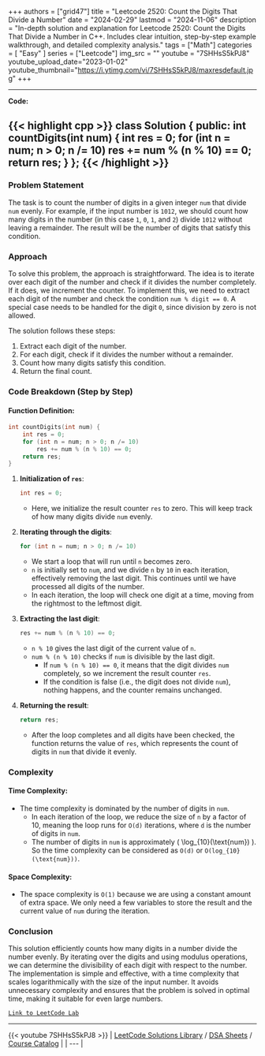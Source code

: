 
+++
authors = ["grid47"]
title = "Leetcode 2520: Count the Digits That Divide a Number"
date = "2024-02-29"
lastmod = "2024-11-06"
description = "In-depth solution and explanation for Leetcode 2520: Count the Digits That Divide a Number in C++. Includes clear intuition, step-by-step example walkthrough, and detailed complexity analysis."
tags = ["Math"]
categories = [
    "Easy"
]
series = ["Leetcode"]
img_src = ""
youtube = "7SHHsS5kPJ8"
youtube_upload_date="2023-01-02"
youtube_thumbnail="https://i.ytimg.com/vi/7SHHsS5kPJ8/maxresdefault.jpg"
+++



---
**Code:**

{{< highlight cpp >}}
class Solution {
public:
    int countDigits(int num) {
        int res = 0;
        for (int n = num; n > 0; n /= 10)
            res += num % (n % 10) == 0;
        return res;
    }
};
{{< /highlight >}}
---

### Problem Statement

The task is to count the number of digits in a given integer `num` that divide `num` evenly. For example, if the input number is `1012`, we should count how many digits in the number (in this case `1`, `0`, `1`, and `2`) divide `1012` without leaving a remainder. The result will be the number of digits that satisfy this condition.

### Approach

To solve this problem, the approach is straightforward. The idea is to iterate over each digit of the number and check if it divides the number completely. If it does, we increment the counter. To implement this, we need to extract each digit of the number and check the condition `num % digit == 0`. A special case needs to be handled for the digit `0`, since division by zero is not allowed.

The solution follows these steps:
1. Extract each digit of the number.
2. For each digit, check if it divides the number without a remainder.
3. Count how many digits satisfy this condition.
4. Return the final count.

### Code Breakdown (Step by Step)

#### Function Definition:
```cpp
int countDigits(int num) {
    int res = 0;
    for (int n = num; n > 0; n /= 10)
        res += num % (n % 10) == 0;
    return res;
}
```

1. **Initialization of `res`**:
   ```cpp
   int res = 0;
   ```
   - Here, we initialize the result counter `res` to zero. This will keep track of how many digits divide `num` evenly.

2. **Iterating through the digits**:
   ```cpp
   for (int n = num; n > 0; n /= 10)
   ```
   - We start a loop that will run until `n` becomes zero.
   - `n` is initially set to `num`, and we divide `n` by `10` in each iteration, effectively removing the last digit. This continues until we have processed all digits of the number.
   - In each iteration, the loop will check one digit at a time, moving from the rightmost to the leftmost digit.

3. **Extracting the last digit**:
   ```cpp
   res += num % (n % 10) == 0;
   ```
   - `n % 10` gives the last digit of the current value of `n`.
   - `num % (n % 10)` checks if `num` is divisible by the last digit.
     - If `num % (n % 10) == 0`, it means that the digit divides `num` completely, so we increment the result counter `res`.
     - If the condition is false (i.e., the digit does not divide `num`), nothing happens, and the counter remains unchanged.

4. **Returning the result**:
   ```cpp
   return res;
   ```
   - After the loop completes and all digits have been checked, the function returns the value of `res`, which represents the count of digits in `num` that divide it evenly.

### Complexity

#### Time Complexity:
- The time complexity is dominated by the number of digits in `num`. 
  - In each iteration of the loop, we reduce the size of `n` by a factor of 10, meaning the loop runs for `O(d)` iterations, where `d` is the number of digits in `num`.
  - The number of digits in `num` is approximately \( \log_{10}(\text{num}) \). So the time complexity can be considered as `O(d)` or `O(log_{10}(\text{num}))`.
  
#### Space Complexity:
- The space complexity is `O(1)` because we are using a constant amount of extra space. We only need a few variables to store the result and the current value of `num` during the iteration.

### Conclusion

This solution efficiently counts how many digits in a number divide the number evenly. By iterating over the digits and using modulus operations, we can determine the divisibility of each digit with respect to the number. The implementation is simple and effective, with a time complexity that scales logarithmically with the size of the input number. It avoids unnecessary complexity and ensures that the problem is solved in optimal time, making it suitable for even large numbers.

[`Link to LeetCode Lab`](https://leetcode.com/problems/count-the-digits-that-divide-a-number/description/)

---
{{< youtube 7SHHsS5kPJ8 >}}
| [LeetCode Solutions Library](https://grid47.xyz/leetcode/) / [DSA Sheets](https://grid47.xyz/sheets/) / [Course Catalog](https://grid47.xyz/courses/) |
| --- |
